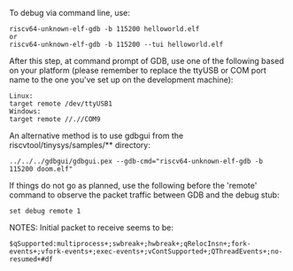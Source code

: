 To debug via command line, use:

```
riscv64-unknown-elf-gdb -b 115200 helloworld.elf
or
riscv64-unknown-elf-gdb -b 115200 --tui helloworld.elf
```

After this step, at command prompt of GDB, use one of the following based on your platform (please remember to replace the ttyUSB or COM port name to the one you've set up on the development machine):

```
Linux:
target remote /dev/ttyUSB1
Windows:
target remote //.//COM9
```

An alternative method is to use gdbgui from the riscvtool/tinysys/samples/** directory:

```
../../../gdbgui/gdbgui.pex --gdb-cmd="riscv64-unknown-elf-gdb -b 115200 doom.elf"
```

If things do not go as planned, use the following before the 'remote' command to observe the packet traffic between GDB and the debug stub:
```
set debug remote 1
```


NOTES:
Initial packet to receive seems to be:
```
$qSupported:multiprocess+;swbreak+;hwbreak+;qRelocInsn+;fork-events+;vfork-events+;exec-events+;vContSupported+;QThreadEvents+;no-resumed+#df
```